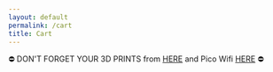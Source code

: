 ```yaml
---
layout: default
permalink: /cart
title: Cart
---
```


&#9940; DON'T FORGET YOUR 3D PRINTS from [HERE](/3dprints) and Pico Wifi [HERE](/picowifi) &#9940;
<div id="cartcontent"></div>
<script src="/assets/catalog.js"></script>
<script src="/assets/cart.js"></script>